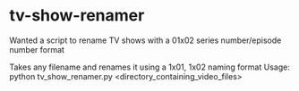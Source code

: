 # tv-show-renamer
Wanted a script to rename TV shows with a 01x02 series number/episode number format

Takes any filename and renames it using a 1x01, 1x02 naming format
  Usage:
      python tv_show_renamer.py <directory_containing_video_files>
